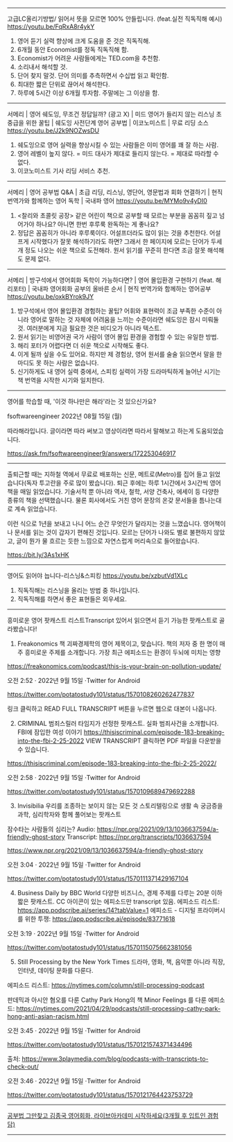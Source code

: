 <hr>

고급LC올리기방법/ 읽어서 뜻을 모르면 100% 안들립니다. (feat.실전 직독직해 예시) https://youtu.be/FqRxA8r4ykY

1. 영어 듣기 실력 향상에 크게 도움을 준 것은 직독직해.
2. 6개월 동안 Economist를 정독 직독직해 함.
3. Economist가 어려운 사람들에게는 TED.com을 추천함. 
4. 소리내서 해석할 것. 
5. 단어 찾지 말것. 단어 의미를 추측하면서 수십법 읽고 확인함. 
6. 최대한 짧은 단위로 끊어서 해석한다.
7. 하루에 5시간 이상 6개월 투자함. 주말에는 그 이상을 함.

<hr>

서메리 | 영어 쉐도잉, 무조건 정답일까? (광고 X) | 미드 영어가 들리지 않는 리스닝 초중급을 위한 꿀팁 | 쉐도잉 사전단계 영어 공부법 | 이코노미스트 | 무료 리딩 소스 https://youtu.be/J2k9NOZwsDU

1. 쉐도잉으로 영어 실력을 향상시킬 수 있는 사람들은 이미 영어를 꽤 잘 하는 사람.
2. 영어 레벨이 높지 않다. = 미드 대사가 제대로 들리지 않는다. = 제대로 따라할 수 없다.
3. 이코노미스트 기사 리딩 서비스 추천.

<hr>

서메리 | 영어 공부법 Q&A | 초급 리딩, 리스닝, 영단어, 영문법과 회화 연결하기 | 현직 번역가와 함께하는 영어 독학 | 국내파 영어 https://youtu.be/MYMo9v4yDI0

1. <찰리와 초콜릿 공장> 같은 어린이 책으로 공부할 때 모르는 부분을 꼼꼼히 짚고 넘어가야 하나요? 아니면 한번 후루룩 완독하는 게 좋나요?
2. 정답은 꼼꼼히가 아니라 후루룩이다. 어설프더라도 많이 읽는 것을 추천한다. 어설프게 시작했다가 잘못 해석하기라도 하면? 그래서 한 페이지에 모르는 단어가 두세개 정도 나오는 쉬운 책으로 도전해라. 원서 읽기를 꾸준히 한다면 조금 잘못 해석해도 문제 없다. 

<hr>

서메리 | 방구석에서 영어회화 독학이 가능하다면? | 영어 몰입환경 구현하기 (feat. 해리포터) | 국내파 영어회화 공부의 올바른 순서 | 현직 번역가와 함께하는 영어공부 https://youtu.be/oxkBYrok9JY

1. 방구석에서 영어 몰입환경 경험하는 꿀팁? 어휘와 표현력이 조금 부족한 수준이 아니라 영어로 말하는 것 자체에 어려움을 느끼는 수준이라면 쉐도잉은 잠시 미뤄둘 것. 여러분에게 지금 필요한 것은 비디오가 아니라 텍스트.
2. 원서 읽기는 비영어권 국가 사람이 영어 몰입 환경을 경험할 수 있는 유일한 방법.
3. 해리 포터가 어렵다면 더 쉬운 책으로 시작해도 좋다.
4. 이게 될까 싶을 수도 있어요. 하지만 제 경험상, 영어 원서를 술술 읽으면서 말을 한 마디도 못 하는 사람은 없습니다.
5. 신기하게도 내 영어 실력 중에서, 스피킹 실력이 가장 드라마틱하게 늘어난 시기는 책 번역을 시작한 시기와 일치한다.

<hr>

영어를 학습할 때, '이것 하나만은 해라'라는 것 있으신가요?

fsoftwareengineer 2022년 08월 15일 (월)

따라해라입니다. 글이라면 따라 써보고 영상이라면 따라서 말해보고 하는게 도움되었습니다.

https://ask.fm/fsoftwareengineer9/answers/172253046917

<hr>

출퇴근할 때는 지하철 역에서 무료로 배포하는 신문, 메트로(Metro)를 집어 들고 읽었습니다(독자 투고란을 주로 많이 봤습니다). 퇴근 후에는 하루 1시간에서 3시간씩 영어책을 매일 읽었습니다. 기술서적 뿐 아니라 역사, 철학, 서양 건축사, 에세이 등 다양한 종류의 책을 선택했습니다. 물론 회사에서도 거친 영어 문장의 온갖 문서들을 틈나는대로 계속 읽었습니다.

이런 식으로 1년을 보내고 나니 어느 순간 무엇인가 달라지는 것을 느꼈습니다. 영어책이나 문서를 읽는 것이 갑자기 편해진 것입니다. 모르는 단어가 나와도 별로 불편하지 않았고, 글이 뭔가 물 흐르는 듯한 느낌으로 자연스럽게 머리속으로 들어왔습니다.

https://bit.ly/3As1xHK

<hr>

영어도 읽어야 늡니다-리스닝&스피킹 https://youtu.be/xzbutVd1XLc

1. 직독직해는 리스닝을 올리는 방법 중 하나입니다.
2. 직독직해를 하면서 좋은 표현들은 외우세요.

<hr>

흥미로운 영어 팟캐스트 리스트Transcript 있어서 읽으면서 듣기 가능한 팟캐스트로 골라봤습니다!
1. Freakonomics
책 괴짜경제학의 영어 제목이고, 맞습니다. 책의 저자 중 한 명이 매주 흥미로운 주제를 소개합니다. 가장 최근 에피소드는 환경이 두뇌에 미치는 영향

https://freakonomics.com/podcast/this-is-your-brain-on-pollution-update/

오전 2:52 · 2022년 9월 15일
·Twitter for Android

https://twitter.com/potatostudy101/status/1570108260262477837

링크 클릭하고 READ FULL TRANSCRIPT 버튼을 누르면 웹으로 대본이 나옵니다.

2. CRIMINAL 범죄스릴러
타임지가 선정한 팟캐스트. 실화 범죄사건을 소개합니다.
FBI에 잠입한 여성 이야기
https://thisiscriminal.com/episode-183-breaking-into-the-fbi-2-25-2022
VIEW TRANSCRIPT 클릭하면 PDF 파일을 다운받을 수 있습니다.

https://thisiscriminal.com/episode-183-breaking-into-the-fbi-2-25-2022/

오전 2:58 · 2022년 9월 15일
·Twitter for Android

https://twitter.com/potatostudy101/status/1570109689479692288

3. Invisibilia 우리를 조종하는 보이지 않는 모든 것
스토리텔링으로 생활 속 궁금증을 과학, 심리학자와 함께 풀어보는 팟캐스트

잠수타는 사람들의 심리는?
Audio: https://npr.org/2021/09/13/1036637594/a-friendly-ghost-story
Transcript:
https://npr.org/transcripts/1036637594

https://www.npr.org/2021/09/13/1036637594/a-friendly-ghost-story

오전 3:04 · 2022년 9월 15일
·Twitter for Android

https://twitter.com/potatostudy101/status/1570111371429167104

4. Business Daily by BBC World
다양한 비즈니스, 경제 주제를 다루는 20분 이하 짧은 팟캐스트. CC 아이콘이 있는 에피소드만 transcript 있음.
에피소드 리스트: https://app.podscribe.ai/series/14?tabValue=1
에피소드 - 디지털 프라이버시를 위한 투쟁: https://app.podscribe.ai/episode/83771618

오전 3:19 · 2022년 9월 15일
·Twitter for Android

https://twitter.com/potatostudy101/status/1570115075662381056

5. Still Processing by the New York Times
드라마, 영화, 책, 음악뿐 아니라 직장, 인터넷, 데이팅 문화를 다룬다. 

에피소드 리스트: https://nytimes.com/column/still-processing-podcast

판데믹과 아시안 혐오를 다룬 Cathy Park Hong의 책 Minor Feelings 를 다룬 에피소드: https://nytimes.com/2021/04/29/podcasts/still-processing-cathy-park-hong-anti-asian-racism.html

오전 3:45 · 2022년 9월 15일
·Twitter for Android

https://twitter.com/potatostudy101/status/1570121574371434496

출처: https://www.3playmedia.com/blog/podcasts-with-transcripts-to-check-out/

오전 3:46 · 2022년 9월 15일
·Twitter for Android

https://twitter.com/potatostudy101/status/1570121764423753729

<hr>

[공부법 그만찾고 김종국 영어회화, 라이브아카데미 시작하세요(3개월 후 입트인 경험담)](https://youtu.be/HSDxN7ZP-Gk)

<hr>